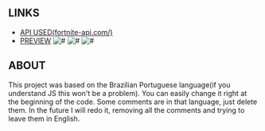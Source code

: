 
## LINKS

- [API USED(fortnite-api.com/)](https://fortnite-api.com/)
- [PREVIEW](https://drakomichael.github.io/FortniteShop/)
![#](https://shields.io/badge/JavaScript-F7DF1E?logo=JavaScript&logoColor=000&style=flat-square)
![#](https://img.shields.io/badge/HTML5-E34F26?style=for-the-badge&logo=html5&logoColor=white)
![#](https://img.shields.io/badge/CSS3-1572B6?style=for-the-badge&logo=css3&logoColor=white)


## ABOUT
This project was based on the Brazilian Portuguese language(if you understand JS this won't be a problem). You can easily change it right at the beginning of the code.
Some comments are in that language, just delete them. 
In the future I will redo it, removing all the comments and trying to leave them in English.

